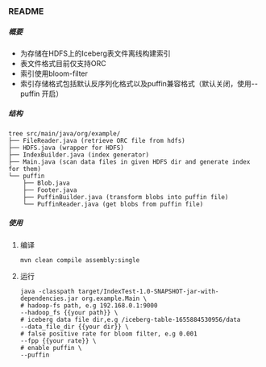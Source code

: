 ### README

##### 概要

- 为存储在HDFS上的Iceberg表文件离线构建索引
- 表文件格式目前仅支持ORC
- 索引使用bloom-filter
- 索引存储格式包括默认反序列化格式以及puffin兼容格式（默认关闭，使用--puffin 开启）

##### 结构

```shell
tree src/main/java/org/example/
├── FileReader.java (retrieve ORC file from hdfs)
├── HDFS.java (wrapper for HDFS)
├── IndexBuilder.java (index generator)
├── Main.java (scan data files in given HDFS dir and generate index for them)
└── puffin
    ├── Blob.java
    ├── Footer.java
    ├── PuffinBuilder.java (transform blobs into puffin file)
    └── PuffinReader.java (get blobs from puffin file)
```



##### 使用

1. 编译

   ```
   mvn clean compile assembly:single
   ```

2. 运行

   ```
   java -classpath target/IndexTest-1.0-SNAPSHOT-jar-with-dependencies.jar org.example.Main \
   # hadoop-fs path, e.g 192.168.0.1:9000
   --hadoop_fs {{your path}} \
   # iceberg data file dir,e.g /iceberg-table-1655884530956/data
   --data_file_dir {{your dir}} \
   # false positive rate for bloom filter, e.g 0.001
   --fpp {{your rate}} \
   # enable puffin \
   --puffin
   ```

   